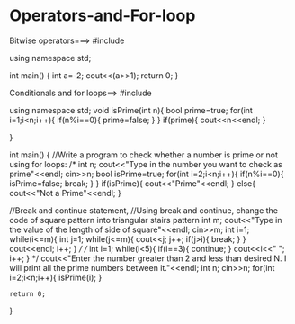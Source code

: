 # Operators-and-For-loop

Bitwise operators===>
#include <iostream>

using namespace std;

int main()
{
    int a=-2;
    cout<<(a>>1);
    return 0;
}
  
 
  Conditionals and for loops==>
  #include <iostream>

using namespace std;
void isPrime(int n){
    bool prime=true;
    for(int i=1;i<n;i++){
        if(n%i==0){
            prime=false;
        }
    }
    if(prime){
        cout<<n<<endl;
    }

}

int main()
{
   //Write a program to check whether a number is prime or not using for loops:
/*   int n;
   cout<<"Type in the number you want to check as prime"<<endl;
   cin>>n;
   bool isPrime=true;
   for(int i=2;i<n;i++){
    if(n%i==0){
        isPrime=false;
        break;
    }
   }
   if(isPrime){
    cout<<"Prime"<<endl;
   }
   else{
    cout<<"Not a Prime"<<endl;
   }

   //Break and continue statement,
   //Using break and continue, change the code of square pattern into triangular stairs pattern
   int m;
   cout<<"Type in the value of the length of side of square"<<endl;
   cin>>m;
   int i=1;
   while(i<=m){
        int j=1;
        while(j<=m){
            cout<<j;
            j++;
            if(j>i){
                break;
            }
        }
        cout<<endl;
        i++;
   }
                */
/*    int i=1;
    while(i<5){
        if(i==3){
            continue;
        }
        cout<<i<<" ";
        i++;
    }  */
    cout<<"Enter the number greater than 2 and less than desired N. I will print all the prime numbers between it."<<endl;
    int n;
    cin>>n;
    for(int i=2;i<n;i++){
        isPrime(i);
    }



    return 0;
}

                          
                          
